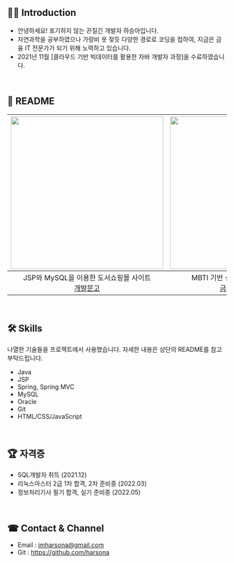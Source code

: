 <!-- ### Hi there 👋
**harsona/harsona** is a ✨ _special_ ✨ repository because its `README.md` (this file) appears on your GitHub profile.

Here are some ideas to get you started:

- 🔭 I’m currently working on ...
- 🌱 I’m currently learning ...
- 👯 I’m looking to collaborate on ...
- 🤔 I’m looking for help with ...
- 💬 Ask me about ...
- 📫 How to reach me: ...
- 😄 Pronouns: ...
- ⚡ Fun fact: ...
-->

## 💁‍♂️ Introduction
+ 안녕하세요! 포기하지 않는 끈질긴 개발자 하승아입니다.
+ 자연과학을 공부하였으나 가랑비 옷 젖듯 다양한 경로로 코딩을 접하여, 지금은 금융 IT 전문가가 되기 위해 노력하고 있습니다.
+ 2021년 11월 [클라우드 기반 빅데이터를 활용한 자바 개발자 과정]을 수료하였습니다.

<br>

## 📕 README

|[<img src="https://user-images.githubusercontent.com/86336066/149669221-70709d8e-967c-44e9-b9d7-a97d476b7ed4.png" width="350">](https://github.com/harsona/Project_BookStore#readme)|[<img src="https://user-images.githubusercontent.com/86336066/149669226-e112c30a-d2fe-4186-95ff-80e8005b0623.png" width="350">](https://github.com/harsona/mbti_financial#readme)|
|:---:|:---:|
|JSP와 MySQL을 이용한 도서쇼핑몰 사이트<br>[개발문고](https://github.com/harsona/Project_BookStore#readme)|MBTI 기반 성격 유형 테스트를 이용한<br>[금융투자상품 추천](https://github.com/harsona/mbti_financial#readme)|

<br>

## 🛠 Skills
나열한 기술들을 프로젝트에서 사용했습니다. 자세한 내용은 상단의 README를 참고 부탁드립니다. 

+ Java
+ JSP
+ Spring, Spring MVC
+ MySQL
+ Oracle
+ Git
+ HTML/CSS/JavaScript

<br>

## 🏆 자격증
+ SQL개발자 취득 (2021.12)
+ 리눅스마스터 2급 1차 합격, 2차 준비중 (2022.03)
+ 정보처리기사 필기 합격, 실기 준비중 (2022.05)

<br>

## ☎ Contact & Channel
+ Email : <imharsona@gmail.com>
+ Git : <https://github.com/harsona>
